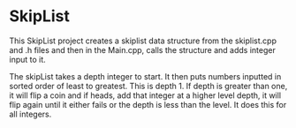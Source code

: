 # SkipList

This SkipList project creates a skiplist data structure from the skiplist.cpp and .h files and then in the Main.cpp, calls the structure
and adds integer input to it.

The skipList takes a depth integer to start. It then puts numbers inputted in sorted order of least to greatest. This is depth 1. If depth
is greater than one, it will flip a coin and if heads, add that integer at a higher level depth, it will flip again until it either fails
or the depth is less than the level. It does this for all integers.
